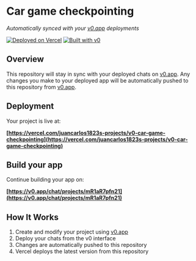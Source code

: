 # Car game checkpointing

*Automatically synced with your [v0.app](https://v0.app) deployments*

[![Deployed on Vercel](https://img.shields.io/badge/Deployed%20on-Vercel-black?style=for-the-badge&logo=vercel)](https://vercel.com/juancarlos1823s-projects/v0-car-game-checkpointing)
[![Built with v0](https://img.shields.io/badge/Built%20with-v0.app-black?style=for-the-badge)](https://v0.app/chat/projects/mR1aR7pfn21)

## Overview

This repository will stay in sync with your deployed chats on [v0.app](https://v0.app).
Any changes you make to your deployed app will be automatically pushed to this repository from [v0.app](https://v0.app).

## Deployment

Your project is live at:

**[https://vercel.com/juancarlos1823s-projects/v0-car-game-checkpointing](https://vercel.com/juancarlos1823s-projects/v0-car-game-checkpointing)**

## Build your app

Continue building your app on:

**[https://v0.app/chat/projects/mR1aR7pfn21](https://v0.app/chat/projects/mR1aR7pfn21)**

## How It Works

1. Create and modify your project using [v0.app](https://v0.app)
2. Deploy your chats from the v0 interface
3. Changes are automatically pushed to this repository
4. Vercel deploys the latest version from this repository
